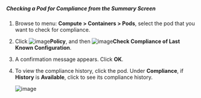 ##### Checking a Pod for Compliance from the Summary Screen

1. Browse to menu: **Compute > Containers > Pods**, select the pod that you want to check for compliance.

2. Click ![image](../images/1941.png)**Policy**, and then ![image](../images/1942.png)**Check Compliance of Last Known
    Configuration**.

3. A confirmation message appears. Click **OK**.

4. To view the compliance history, click the pod. Under **Compliance**, if **History** is **Available**, click to see its
    compliance history.

    ![image](../images/1943.png)
